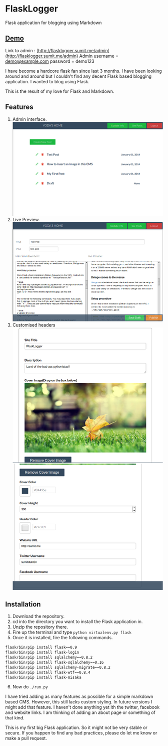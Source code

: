 FlaskLogger
===========

Flask application for blogging using Markdown

## [Demo](http://flasklogger.sumit.me)

Link to admin : [http://flasklogger.sumit.me/admin](http://flasklogger.sumit.me/admin)
Admin username = demo@example.com
password = demo123


I have become a hardcore flask fan since last 3 months. I have been looking around and around but I couldn't find any decent Flask based blogging application. I wanted to blog using Flask.

This is the result of my love for Flask and Markdown.

Features
--------

1. Admin interface.
![Admin Interface](screenshots/admin.png)
2. Live Preview.
![Markdown](screenshots/live.png)
3. Customised headers
![Custom Header Image](screenshots/header1.png)
![Custom Header Color](screenshots/header2.png)


Installation
------------

1. Download the repository.
2. cd into the directory you want to install the Flask application in.
3. Unzip the repository there.
4. Fire up the terminal and type ```python virtualenv.py flask```
5. Once it is installed, fire the following commands.
```
flask/bin/pip install flask==0.9
flask/bin/pip install flask-login
flask/bin/pip install sqlalchemy==0.8.2
flask/bin/pip install flask-sqlalchemy==0.16
flask/bin/pip install sqlalchemy-migrate==0.8.2
flask/bin/pip install flask-wtf==0.8.4
flask/bin/pip install flask-misaka
```

6. Now do ```./run.py```

I have tried adding as many features as possible for a simple markdown based CMS. However, this still lacks custom styling. In future versions I might add that feature. I haven't done anything yet ith the twitter, facebook and website links. I am thinking of adding an about page or something of that kind.

This is my first big Flask application. So it might not be very stable or secure. If you happen to find any bad practices, please do let me know or make a pull request.

